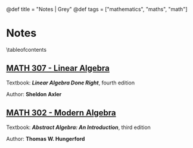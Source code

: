 @def title = "Notes | Grey"
@def tags = ["mathematics", "maths", "math"]

# Notes

\tableofcontents

## [MATH 307 - Linear Algebra](/307)

Textbook: **_Linear Algebra Done Right_**, fourth edition

Author: **Sheldon Axler**

## [MATH 302 - Modern Algebra](/302)

Textbook: **_Abstract Algebra: An Introduction_**, third edition

Author: **Thomas W. Hungerford**
